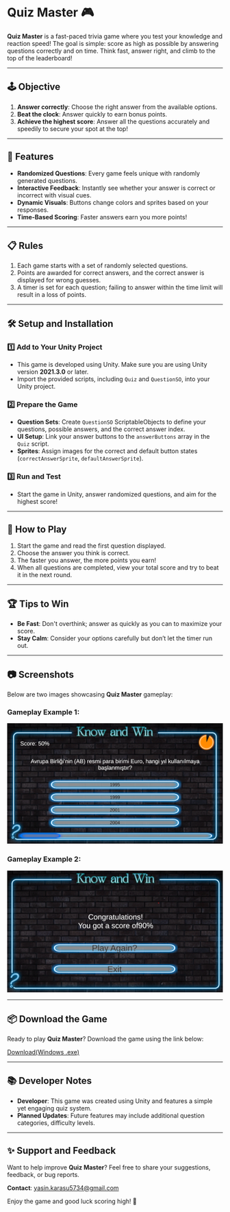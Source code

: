 # Quiz Master 🎮  

**Quiz Master** is a fast-paced trivia game where you test your knowledge and reaction speed! The goal is simple: score as high as possible by answering questions correctly and on time. Think fast, answer right, and climb to the top of the leaderboard!

---

## 🕹️ Objective  
1. **Answer correctly**: Choose the right answer from the available options.  
2. **Beat the clock**: Answer quickly to earn bonus points.  
3. **Achieve the highest score**: Answer all the questions accurately and speedily to secure your spot at the top!  

---

## 🔄 Features  
- **Randomized Questions**: Every game feels unique with randomly generated questions.  
- **Interactive Feedback**: Instantly see whether your answer is correct or incorrect with visual cues.  
- **Dynamic Visuals**: Buttons change colors and sprites based on your responses.  
- **Time-Based Scoring**: Faster answers earn you more points!  

---

## 📋 Rules  
1. Each game starts with a set of randomly selected questions.  
2. Points are awarded for correct answers, and the correct answer is displayed for wrong guesses.  
3. A timer is set for each question; failing to answer within the time limit will result in a loss of points.  

---

## 🛠️ Setup and Installation  

### 1️⃣ Add to Your Unity Project  
- This game is developed using Unity. Make sure you are using Unity version **2021.3.0** or later.  
- Import the provided scripts, including `Quiz` and `QuestionSO`, into your Unity project.  

### 2️⃣ Prepare the Game  
- **Question Sets**: Create `QuestionSO` ScriptableObjects to define your questions, possible answers, and the correct answer index.  
- **UI Setup**: Link your answer buttons to the `answerButtons` array in the `Quiz` script.  
- **Sprites**: Assign images for the correct and default button states (`correctAnswerSprite`, `defaultAnswerSprite`).  

### 3️⃣ Run and Test  
- Start the game in Unity, answer randomized questions, and aim for the highest score!  

---

## 🚀 How to Play  
1. Start the game and read the first question displayed.  
2. Choose the answer you think is correct.  
3. The faster you answer, the more points you earn!  
4. When all questions are completed, view your total score and try to beat it in the next round.  

---

## 🏆 Tips to Win  
- **Be Fast**: Don't overthink; answer as quickly as you can to maximize your score.  
- **Stay Calm**: Consider your options carefully but don’t let the timer run out.  

---

## 📷 Screenshots  
Below are two images showcasing **Quiz Master** gameplay:

### Gameplay Example 1:  
![Screenshot1](https://github.com/yasinkarasu/QuizMaster/blob/master/docs/oyunici.png)  

### Gameplay Example 2:  
![Screenshot1](https://github.com/yasinkarasu/QuizMaster/blob/master/docs/oyunson.png) 

---

## 📦 Download the Game  
Ready to play **Quiz Master**? Download the game using the link below:  

[Download(Windows .exe)](https://github.com/yasinkarasu/QuizMaster/releases/tag/V1.0.0)

---

## 📚 Developer Notes  
- **Developer**: This game was created using Unity and features a simple yet engaging quiz system.  
- **Planned Updates**: Future features may include additional question categories, difficulty levels.  

---

## ✨ Support and Feedback  
Want to help improve **Quiz Master**? Feel free to share your suggestions, feedback, or bug reports.  

**Contact**: yasin.karasu5734@gmail.com  

Enjoy the game and good luck scoring high! 🎉  
